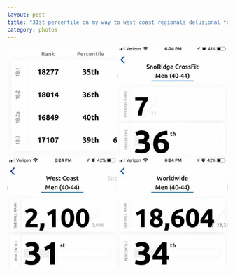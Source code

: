 ```yaml
---
layout: post
title: "31st percentile on my way to west coast regionals delusional fun crossfitgames"
category: photos
---
```


[![31st percentile on my way to west coast regionals delusional fun crossfitgames](/instagram/th-BgP6CJxjrSY.jpg)](https://www.instagram.com/p/BgP6CJxjrSY/)
